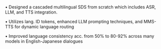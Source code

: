 • Designed a cascaded multilingual SDS from scratch which includes ASR, LLM, and TTS integration.

• Utilizes lang. ID tokens, enhanced LLM prompting techniques, and MMS-TTS for dynamic language routing

• Improved language consistency acc. from 50% to 80-92% across many models in English-Japanese dialogues
